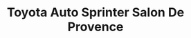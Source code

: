 ---
title: "Toyota Auto Sprinter Salon De Provence"
url: /salon-de-provence/toyota-auto-sprinter-salon-de-provence/
shop: réparation de voitures
---